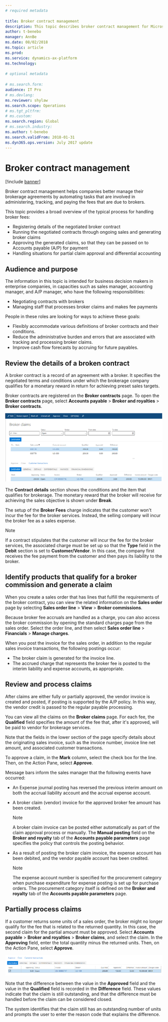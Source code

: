 ```yaml
---
# required metadata

title: Broker contract management
description: This topic describes broker contract management for Microsoft Dynamics 365 for Finance and Operations.
author: t-benebo
manager: AnnBe
ms.date: 08/02/2018
ms.topic: article
ms.prod: 
ms.service: dynamics-ax-platform
ms.technology: 

# optional metadata

# ms.search.form:  
audience: IT Pro
# ms.devlang: 
ms.reviewer: shylaw
ms.search.scope: Operations
# ms.tgt_pltfrm: 
# ms.custom: 
ms.search.region: Global
# ms.search.industry: 
ms.author: t-benebo
ms.search.validFrom: 2018-01-31
ms.dyn365.ops.version: July 2017 update
---
```


# Broker contract management

[!include [banner](../includes/banner.md)]

Broker contract management helps companies better manage their brokerage agreements by automating tasks that are involved in administering, tracking, and paying the fees that are due to brokers.

This topic provides a broad overview of the typical process for handling broker fees:

- Registering details of the negotiated broker contract
- Running the negotiated contracts through ongoing sales and generating broker claims
- Approving the generated claims, so that they can be passed on to Accounts payable (A/P) for payment
- Handling situations for partial claim approval and differential accounting

## Audience and purpose

The information in this topic is intended for business decision makers in enterprise companies, in capacities such as sales manager, accounting manager, and A/P manager, who have the following responsibilities:

- Negotiating contracts with brokers
- Managing staff that processes broker claims and makes fee payments

People in these roles are looking for ways to achieve these goals:

- Flexibly accommodate various definitions of broker contracts and their conditions.
- Reduce the administrative burden and errors that are associated with tracking and processing broker claims.
- Improve cash flow forecasts by accruing for future payables.

## Review the details of a broken contract

A broker contract is a record of an agreement with a broker. It specifies the negotiated terms and conditions under which the brokerage company qualifies for a monetary reward in return for achieving preset sales targets.

Broker contracts are registered on the **Broker contracts** page. To open the **Broker contracts** page, select **Accounts payable** \> **Broker and royalties** \> **Broker contracts**.

![Broker claims page](./media/broker-contract-management-contract-page.png "Broker claims page")

The **Contract details** section shows the conditions and the item that qualifies for brokerage. The monetary reward that the broker will receive for achieving the sales objective is shown under **Break**.

The setup of the **Broker Fees** charge indicates that the customer won't incur the fee for the broker services. Instead, the selling company will incur the broker fee as a sales expense.

> [!NOTE]
> If a contract stipulates that the customer will incur the fee for the broker services, the associated charge must be set up so that the **Type** field in the **Debit** section is set to **Customer/Vendor**. In this case, the company first receives the fee payment from the customer and then pays its liability to the broker.

## Identify products that qualify for a broker commission and generate a claim

When you create a sales order that has lines that fulfill the requirements of the broker contract, you can view the related information on the **Sales order** page by selecting **Sales order line** \> **View** \> **Broker commissions**.

Because broker fee accruals are handled as a charge, you can also access the broker commission by opening the standard charges page from the sales order. Select the order line, and then select **Sales order line** \> **Financials** \> **Manage charges**.

When you post the invoice for the sales order, in addition to the regular sales invoice transactions, the following postings occur:

- The broker claim is generated for the invoice line.
- The accrued charge that represents the broker fee is posted to the interim liability and expense accounts, as appropriate.

## Review and process claims

After claims are either fully or partially approved, the vendor invoice is created and posted, if posting is supported by the A/P policy. In this way, the vendor credit is passed to the regular payable processing.

You can view all the claims on the **Broker claims** page. For each fee, the **Qualified** field specifies the amount of the fee that, after it's approved, will be paid to vendor for brokerage services.

Note that the fields in the lower section of the page specify details about the originating sales invoice, such as the invoice number, invoice line net amount, and associated customer transactions.

To approve a claim, in the **Mark** column, select the check box for the line. Then, on the Action Pane, select **Approve**.

Message bars inform the sales manager that the following events have occurred:

- An Expense journal posting has reversed the previous interim amount on both the accrual liability account and the accrual expense account.
- A broker claim (vendor) invoice for the approved broker fee amount has been created.

    > [!NOTE]
    > A broker claim invoice can be posted either automatically as part of the claim approval process or manually. The **Manual posting** field on the **Broker and royalty** tab of the **Accounts payable parameters** page specifies the policy that controls the posting behavior.

- As a result of posting the broker claim invoice, the expense account has been debited, and the vendor payable account has been credited.

    > [!NOTE]
    > The expense account number is specified for the procurement category when purchase expenditure for expense posting is set up for purchase orders. The procurement category itself is defined on the **Broker and royalty** tab of the **Accounts payable parameters** page.

## Partially process claims

If a customer returns some units of a sales order, the broker might no longer qualify for the fee that is related to the returned quantity. In this case, the second claim for the partial amount must be approved. Select **Accounts payable** \> **Broker and royalties** \> **Broker claims**, and select the claim. In the **Approving** field, enter the total quantity minus the returned units. Then, on the Action Pane, select **Approve**.

![Partially processing a claim](./media/broker-contract-management-process-claim.png "Partially processing a claim")

Note that the difference between the value in the **Approved** field and the value in the **Qualified** field is recorded in the **Difference** field. These values indicate that the claim is still outstanding, and that the difference must be handled before the claim can be considered closed.

The system identifies that the claim still has an outstanding number of units and prompts the user to enter the reason code that explains the difference.
